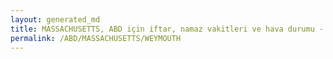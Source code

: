```yaml
---
layout: generated_md
title: MASSACHUSETTS, ABD için iftar, namaz vakitleri ve hava durumu - ilçe/eyalet seç
permalink: /ABD/MASSACHUSETTS/WEYMOUTH
---
```


<script type="text/javascript">
  var country = ABD;
  var city = MASSACHUSETTS;
  var state = WEYMOUTH;
  var lat = 72;
  var lon = 21;
</script>
